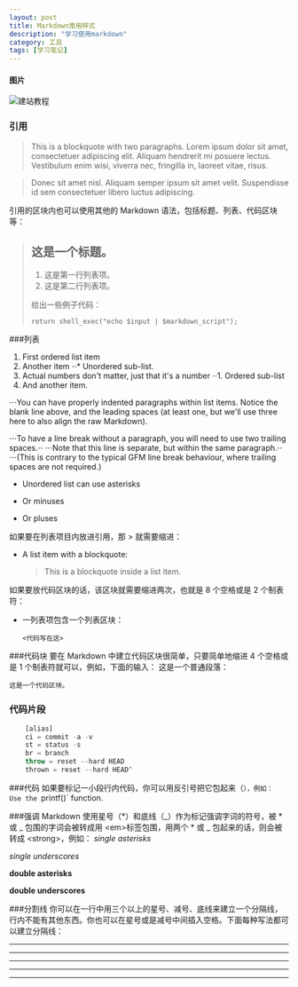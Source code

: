 ```yaml
---
layout: post
title: Markdown常用样式
description: "学习使用markdown"
category: 工具
tags: [学习笔记]
---
```

#### 图片
![建站教程](http://7d9kkp.com1.z0.glb.clouddn.com/jianzhan.png)

### 引用
> This is a blockquote with two paragraphs. Lorem ipsum dolor sit amet,
consectetuer adipiscing elit. Aliquam hendrerit mi posuere lectus.
Vestibulum enim wisi, viverra nec, fringilla in, laoreet vitae, risus.

> Donec sit amet nisl. Aliquam semper ipsum sit amet velit. Suspendisse
id sem consectetuer libero luctus adipiscing.

引用的区块内也可以使用其他的 Markdown 语法，包括标题、列表、代码区块等：
> ## 这是一个标题。
>
> 1.   这是第一行列表项。
> 2.   这是第二行列表项。
>
> 给出一些例子代码：
>
>     return shell_exec("echo $input | $markdown_script");

###列表
1. First ordered list item
2. Another item
⋅⋅* Unordered sub-list.
1. Actual numbers don't matter, just that it's a number
⋅⋅1. Ordered sub-list
4. And another item.

⋅⋅⋅You can have properly indented paragraphs within list items. Notice the blank line above, and the leading spaces (at least one, but we'll use three here to also align the raw Markdown).

⋅⋅⋅To have a line break without a paragraph, you will need to use two trailing spaces.⋅⋅
⋅⋅⋅Note that this line is separate, but within the same paragraph.⋅⋅
⋅⋅⋅(This is contrary to the typical GFM line break behaviour, where trailing spaces are not required.)

* Unordered list can use asterisks
- Or minuses
+ Or pluses



如果要在列表项目内放进引用，那 > 就需要缩进：

*   A list item with a blockquote:

    > This is a blockquote
    > inside a list item.

如果要放代码区块的话，该区块就需要缩进两次，也就是 8 个空格或是 2 个制表符：
*   一列表项包含一个列表区块：

        <代码写在这>

###代码块
要在 Markdown 中建立代码区块很简单，只要简单地缩进 4 个空格或是 1 个制表符就可以，例如，下面的输入：
这是一个普通段落：

    这是一个代码区块。

### 代码片段
```javascript
	[alias]
	ci = commit -a -v
	st = status -s
	br = branch
	throw = reset --hard HEAD
	thrown = reset --hard HEAD^
```
###代码
如果要标记一小段行内代码，你可以用反引号把它包起来（`），例如：
Use the `printf()` function.

###强调
Markdown 使用星号（*）和底线（_）作为标记强调字词的符号，被 * 或 _ 包围的字词会被转成用 &lt;em&gt;标签包围，用两个 * 或 _ 包起来的话，则会被转成 &lt;strong&gt;，例如：
*single asterisks*

_single underscores_

**double asterisks**

__double underscores__

###分割线
你可以在一行中用三个以上的星号、减号、底线来建立一个分隔线，行内不能有其他东西。你也可以在星号或是减号中间插入空格。下面每种写法都可以建立分隔线：
* * *

***

*****

- - -

---------------------------------------



